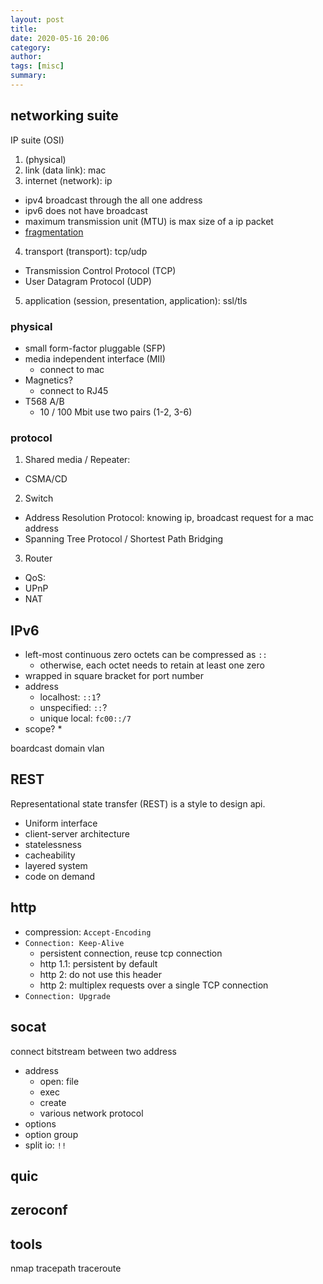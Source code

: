 ```yaml
---
layout: post
title: 
date: 2020-05-16 20:06
category: 
author: 
tags: [misc]
summary: 
---
```


## networking suite

IP suite (OSI)

1. (physical)
2. link (data link): mac
3. internet (network): ip
  * ipv4 broadcast through the all one address
  * ipv6 does not have broadcast
  * maximum transmission unit (MTU) is max size of a ip packet
  * [fragmentation](https://blog.cloudflare.com/ip-fragmentation-is-broken/)
4. transport (transport): tcp/udp
  * Transmission Control Protocol (TCP)
  * User Datagram Protocol (UDP)
5. application (session, presentation, application): ssl/tls

### physical

* small form-factor pluggable (SFP)
* media independent interface (MII)
  * connect to mac
* Magnetics?
  * connect to RJ45
* T568 A/B
  * 10 / 100 Mbit use two pairs (1-2, 3-6)

### protocol

1. Shared media / Repeater: 
  * CSMA/CD
2. Switch
  * Address Resolution Protocol: knowing ip, broadcast request for a mac address
  * Spanning Tree Protocol / Shortest Path Bridging
3. Router
  * QoS:
  * UPnP
  * NAT

## IPv6

* left-most continuous zero octets can be compressed as `::`
  * otherwise, each octet needs to retain at least one zero
* wrapped in square bracket for port number
* address
  * localhost: `::1`?
  * unspecified: `::`?
  * unique local: `fc00::/7`
* scope?
  * 

boardcast domain
vlan

## REST

Representational state transfer (REST) is a style to design api.

* Uniform interface
* client-server architecture
* statelessness
* cacheability
* layered system
* code on demand

## http

* compression: `Accept-Encoding`
* `Connection: Keep-Alive`
  * persistent connection, reuse tcp connection
  * http 1.1: persistent by default
  * http 2: do not use this header
  * http 2: multiplex requests over a single TCP connection
* `Connection: Upgrade`

## socat

connect bitstream between two address

* address
  * open: file
  * exec
  * create
  * various network protocol
* options
* option group
* split io: `!!`

## quic

## zeroconf

## tools

nmap
tracepath
traceroute
